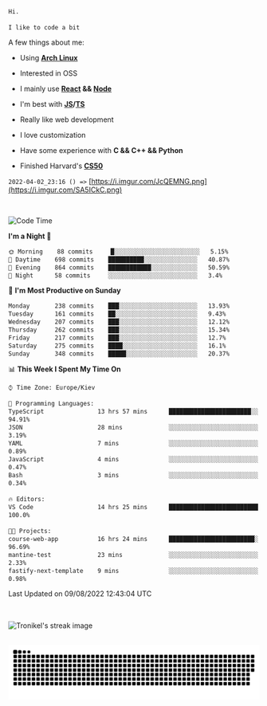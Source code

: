 ```
Hi.

I like to code a bit
```

A few things about me:

-   Using **[Arch Linux](https://archlinux.org/)**

-   Interested in OSS

-   I mainly use **[React](https://reactjs.org/) && [Node](https://nodejs.org/en/)**

-   I'm best with **[JS](https://www.javascript.com/)/[TS](https://www.typescriptlang.org/)**

-   Really like web development

-   I love customization

-   Have some experience with **C && C++ && Python**

-   Finished Harvard's **[CS50](https://cs50.harvard.edu)**

`2022-04-02_23:16 () =>` [https://i.imgur.com/JcQEMNG.png](https://i.imgur.com/SA5ICkC.png)

<br>

<!--START_SECTION:waka-->
![Code Time](http://img.shields.io/badge/Code%20Time-832%20hrs%2014%20mins-blue)

**I'm a Night 🦉** 

```text
🌞 Morning    88 commits     █░░░░░░░░░░░░░░░░░░░░░░░░   5.15% 
🌆 Daytime    698 commits    ██████████░░░░░░░░░░░░░░░   40.87% 
🌃 Evening    864 commits    ████████████░░░░░░░░░░░░░   50.59% 
🌙 Night      58 commits     ░░░░░░░░░░░░░░░░░░░░░░░░░   3.4%

```
📅 **I'm Most Productive on Sunday** 

```text
Monday       238 commits    ███░░░░░░░░░░░░░░░░░░░░░░   13.93% 
Tuesday      161 commits    ██░░░░░░░░░░░░░░░░░░░░░░░   9.43% 
Wednesday    207 commits    ███░░░░░░░░░░░░░░░░░░░░░░   12.12% 
Thursday     262 commits    ███░░░░░░░░░░░░░░░░░░░░░░   15.34% 
Friday       217 commits    ███░░░░░░░░░░░░░░░░░░░░░░   12.7% 
Saturday     275 commits    ████░░░░░░░░░░░░░░░░░░░░░   16.1% 
Sunday       348 commits    █████░░░░░░░░░░░░░░░░░░░░   20.37%

```


📊 **This Week I Spent My Time On** 

```text
⌚︎ Time Zone: Europe/Kiev

💬 Programming Languages: 
TypeScript               13 hrs 57 mins      ███████████████████████░░   94.91% 
JSON                     28 mins             ░░░░░░░░░░░░░░░░░░░░░░░░░   3.19% 
YAML                     7 mins              ░░░░░░░░░░░░░░░░░░░░░░░░░   0.89% 
JavaScript               4 mins              ░░░░░░░░░░░░░░░░░░░░░░░░░   0.47% 
Bash                     3 mins              ░░░░░░░░░░░░░░░░░░░░░░░░░   0.34%

🔥 Editors: 
VS Code                  14 hrs 25 mins      █████████████████████████   100.0%

🐱‍💻 Projects: 
course-web-app           16 hrs 24 mins      ████████████████████████░   96.69% 
mantine-test             23 mins             ░░░░░░░░░░░░░░░░░░░░░░░░░   2.33% 
fastify-next-template    9 mins              ░░░░░░░░░░░░░░░░░░░░░░░░░   0.98%

```


 Last Updated on 09/08/2022 12:43:04 UTC
<!--END_SECTION:waka-->

<br>

<p><img align="center" src="https://github-readme-streak-stats.herokuapp.com/?user=Tronikelis&theme=dark" alt="Tronikel's streak image" /></p>

<br>

<img title="" src="https://raw.githubusercontent.com/Tronikelis/Tronikelis/output/github-contribution-grid-snake.svg" alt="very cool snake thingey" data-align="left">
